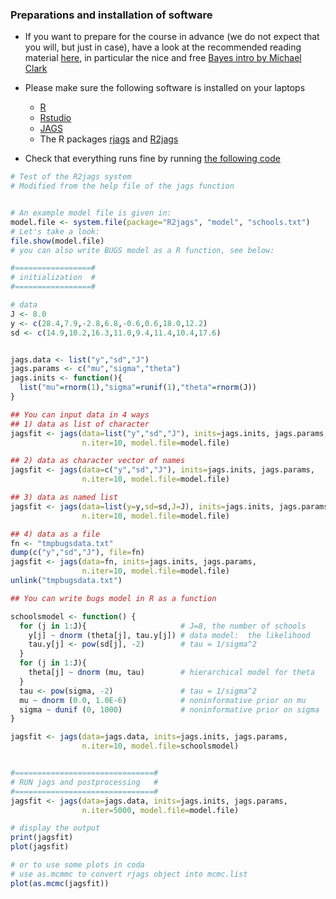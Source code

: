 ### Preparations and installation of software

* If you want to prepare for the course in advance (we do not expect that you will, but just in case), have a look at the recommended reading material [here](http://florianhartig.github.io/LearningBayes/), in particular the nice and free [Bayes intro by Michael Clark](https://sites.google.com/a/umich.edu/micl/miscfiles/IntroBayes.pdf)

* Please make sure the following software is installed on your laptops
  * [R](http://www.r-project.org/)
  * [Rstudio](http://www.rstudio.com/)
  * [JAGS](http://mcmc-jags.sourceforge.net/)
  * The R packages [rjags](http://cran.r-project.org/web/packages/rjags/index.html) and [R2jags](http://cran.r-project.org/web/packages/R2jags/index.html)

* Check that everything runs fine by running [the following code](https://raw.githubusercontent.com/florianhartig/LearningBayes/master/CommentedCode/03-Software/Jags/testR2jags.R)


```r
# Test of the R2jags system
# Modified from the help file of the jags function


# An example model file is given in:
model.file <- system.file(package="R2jags", "model", "schools.txt")
# Let's take a look:
file.show(model.file)
# you can also write BUGS model as a R function, see below:

#=================#
# initialization  #
#=================#

# data
J <- 8.0
y <- c(28.4,7.9,-2.8,6.8,-0.6,0.6,18.0,12.2)
sd <- c(14.9,10.2,16.3,11.0,9.4,11.4,10.4,17.6)


jags.data <- list("y","sd","J")
jags.params <- c("mu","sigma","theta")
jags.inits <- function(){
  list("mu"=rnorm(1),"sigma"=runif(1),"theta"=rnorm(J))
}

## You can input data in 4 ways
## 1) data as list of character
jagsfit <- jags(data=list("y","sd","J"), inits=jags.inits, jags.params,
                n.iter=10, model.file=model.file)

## 2) data as character vector of names
jagsfit <- jags(data=c("y","sd","J"), inits=jags.inits, jags.params,
                n.iter=10, model.file=model.file)

## 3) data as named list
jagsfit <- jags(data=list(y=y,sd=sd,J=J), inits=jags.inits, jags.params,
                n.iter=10, model.file=model.file)

## 4) data as a file
fn <- "tmpbugsdata.txt"
dump(c("y","sd","J"), file=fn)
jagsfit <- jags(data=fn, inits=jags.inits, jags.params,
                n.iter=10, model.file=model.file)
unlink("tmpbugsdata.txt")

## You can write bugs model in R as a function

schoolsmodel <- function() {
  for (j in 1:J){                     # J=8, the number of schools
    y[j] ~ dnorm (theta[j], tau.y[j]) # data model:  the likelihood
    tau.y[j] <- pow(sd[j], -2)        # tau = 1/sigma^2
  }
  for (j in 1:J){
    theta[j] ~ dnorm (mu, tau)        # hierarchical model for theta
  }
  tau <- pow(sigma, -2)               # tau = 1/sigma^2
  mu ~ dnorm (0.0, 1.0E-6)            # noninformative prior on mu
  sigma ~ dunif (0, 1000)             # noninformative prior on sigma
}

jagsfit <- jags(data=jags.data, inits=jags.inits, jags.params,
                n.iter=10, model.file=schoolsmodel)


#===============================#
# RUN jags and postprocessing   #
#===============================#
jagsfit <- jags(data=jags.data, inits=jags.inits, jags.params,
                n.iter=5000, model.file=model.file)

# display the output
print(jagsfit)
plot(jagsfit)

# or to use some plots in coda
# use as.mcmmc to convert rjags object into mcmc.list
plot(as.mcmc(jagsfit))
```

